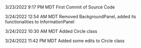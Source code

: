 3/23/2022 9:17 PM MDT First Commit of Source Code

3/24/2022 12:54 AM MDT Removed BackgroundPanel, added its functionalities to InformationPanel

3/24/2022 10:30 AM MDT Added Circle class

3/24/2022 11:42 PM MDT Added some edits to Circle class
